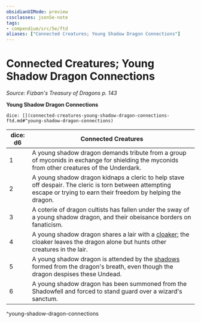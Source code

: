 ```yaml
---
obsidianUIMode: preview
cssclasses: json5e-note
tags:
- compendium/src/5e/ftd
aliases: ["Connected Creatures; Young Shadow Dragon Connections"]
---
```

# Connected Creatures; Young Shadow Dragon Connections
*Source: Fizban's Treasury of Dragons p. 143* 

**Young Shadow Dragon Connections**

`dice: [](connected-creatures-young-shadow-dragon-connections-ftd.md#^young-shadow-dragon-connections)`

| dice: d6 | Connected Creatures |
|----------|---------------------|
| 1 | A young shadow dragon demands tribute from a group of myconids in exchange for shielding the myconids from other creatures of the Underdark. |
| 2 | A young shadow dragon kidnaps a cleric to help stave off despair. The cleric is torn between attempting escape or trying to earn their freedom by helping the dragon. |
| 3 | A coterie of dragon cultists has fallen under the sway of a young shadow dragon, and their obeisance borders on fanaticism. |
| 4 | A young shadow dragon shares a lair with a [cloaker](Mechanics/bestiary/aberration/cloaker.md); the cloaker leaves the dragon alone but hunts other creatures in the lair. |
| 5 | A young shadow dragon is attended by the [shadows](Mechanics/bestiary/undead/shadow.md) formed from the dragon's breath, even though the dragon despises these Undead. |
| 6 | A young shadow dragon has been summoned from the Shadowfell and forced to stand guard over a wizard's sanctum. |
^young-shadow-dragon-connections